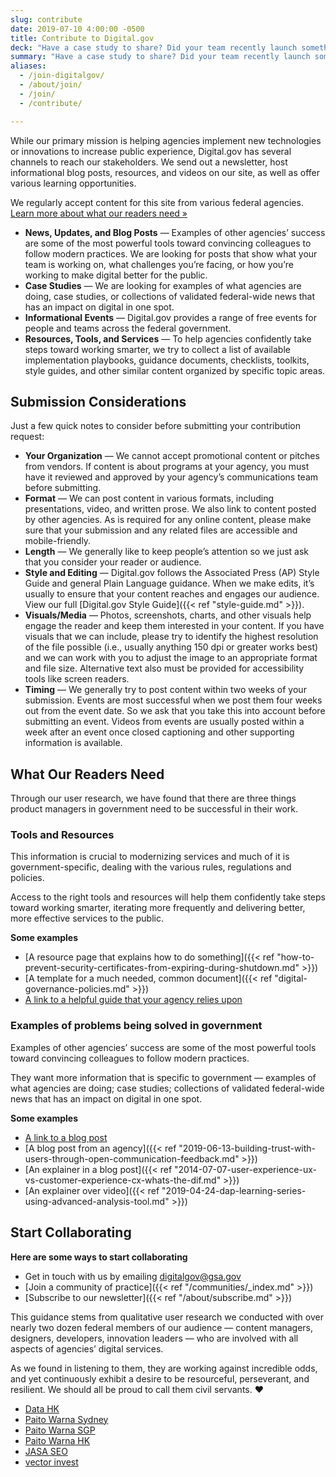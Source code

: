 ```yaml
---
slug: contribute
date: 2019-07-10 4:00:00 -0500
title: Contribute to Digital.gov
deck: "Have a case study to share? Did your team recently launch something new? Here is what we're looking for."
summary: "Have a case study to share? Did your team recently launch something new? Here is what we're looking for."
aliases:
  - /join-digitalgov/
  - /about/join/
  - /join/
  - /contribute/

---
```


While our primary mission is helping agencies implement new technologies or innovations to increase public experience, Digital.gov has several channels to reach our stakeholders. We send out a newsletter, host informational blog posts, resources, and videos on our site, as well as offer various learning opportunities.

We regularly accept content for this site from various federal agencies. [Learn more about what our readers need »](#what-our-readers-need)

- **News, Updates, and Blog Posts** — Examples of other agencies’ success are some of the most powerful tools toward convincing colleagues to follow modern practices. We are looking for posts that show what your team is working on, what challenges you’re facing, or how you’re working to make digital better for the public.
- **Case Studies** — We are looking for examples of what agencies are doing, case studies, or collections of validated federal-wide news that has an impact on digital in one spot.
- **Informational Events** — Digital.gov provides a range of free events for people and teams across the federal government.
- **Resources, Tools, and Services** — To help agencies confidently take steps toward working smarter, we try to collect a list of available implementation playbooks, guidance documents, checklists, toolkits, style guides, and other similar content organized by specific topic areas.

<!-- {{< hs-form-contribute >}} -->

## Submission Considerations

Just a few quick notes to consider before submitting your contribution request:

- **Your Organization** — We cannot accept promotional content or pitches from vendors. If content is about programs at your agency, you must have it reviewed and approved by your agency’s communications team before submitting.
- **Format** — We can post content in various formats, including presentations, video, and written prose. We also link to content posted by other agencies. As is required for any online content, please make sure that your submission and any related files are accessible and mobile-friendly.
- **Length** — We generally like to keep people’s attention so we just ask that you consider your reader or audience.
- **Style and Editing** — Digital.gov follows the Associated Press (AP) Style Guide and general Plain Language guidance. When we make edits, it’s usually to ensure that your content reaches and engages our audience. View our full [Digital.gov Style Guide]({{< ref "style-guide.md" >}}).
- **Visuals/Media** — Photos, screenshots, charts, and other visuals help engage the reader and keep them interested in your content. If you have visuals that we can include, please try to identify the highest resolution of the file possible (i.e., usually anything 150 dpi or greater works best) and we can work with you to adjust the image to an appropriate format and file size. Alternative text also must be provided for accessibility tools like screen readers.
- **Timing** — We generally try to post content within two weeks of your submission. Events are most successful when we post them four weeks out from the event date. So we ask that you take this into account before submitting an event. Videos from events are usually posted within a week after an event once closed captioning and other supporting information is available.

## What Our Readers Need

<div class="deck">Through our user research, we have found that there are three things product managers in government need to be successful in their work.</div>

### Tools and Resources

This information is crucial to modernizing services and much of it is government-specific, dealing with the various rules, regulations and policies.

Access to the right tools and resources will help them confidently take steps toward working smarter, iterating more frequently and delivering better, more effective services to the public.

**Some examples**

- [A resource page that explains how to do something]({{< ref "how-to-prevent-security-certificates-from-expiring-during-shutdown.md" >}})
- [A template for a much needed, common document]({{< ref "digital-governance-policies.md" >}})
- [A link to a helpful guide that your agency relies upon](https://accessibility.18f.gov/)

### Examples of problems being solved in government

Examples of other agencies’ success are some of the most powerful tools toward convincing colleagues to follow modern practices.

They want more information that is specific to government — examples of what agencies are doing; case studies; collections of validated federal-wide news that has an impact on digital in one spot.

**Some examples**

- [A link to a blog post](https://revenuedata.doi.gov/blog/journey-mapping/)
- [A blog post from an agency]({{< ref "2019-06-13-building-trust-with-users-through-open-communication-feedback.md" >}})
- [An explainer in a blog post]({{< ref "2014-07-07-user-experience-ux-vs-customer-experience-cx-whats-the-dif.md" >}})
- [An explainer over video]({{< ref "2019-04-24-dap-learning-series-using-advanced-analysis-tool.md" >}})

## Start Collaborating

**Here are some ways to start collaborating**

- Get in touch with us by emailing [digitalgov@gsa.gov](mailto:digitalgov@gsa.gov)
- [Join a community of practice]({{< ref "/communities/_index.md" >}})
- [Subscribe to our newsletter]({{< ref "/about/subscribe.md" >}})

This guidance stems from qualitative user research we conducted with over nearly two dozen federal members of our audience — content managers, designers, developers, innovation leaders — who are involved with all aspects of agencies’ digital services.

As we found in listening to them, they are working against incredible odds, and yet continuously exhibit a desire to be resourceful, perseverant, and resilient. We should all be proud to call them civil servants. :heart:
- [Data HK](http://128.199.176.208)
- [Paito Warna Sydney](http://128.199.172.183)
- [Paito Warna SGP](http://128.199.224.216)
- [Paito Warna HK](http://128.199.212.145)
- [JASA SEO](https://tylerfortune.me)
- [vector invest](https://vectorinvest.site)
